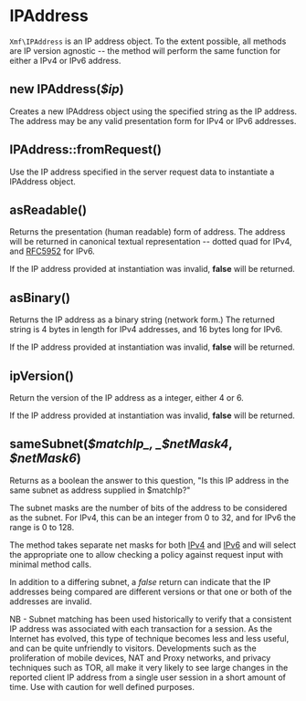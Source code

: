 # IPAddress

`Xmf\IPAddress` is an IP address object. To the extent possible, all methods are IP version agnostic -- the method will perform the same function for either a IPv4 or IPv6 address.

## new IPAddress\(_$ip_\)

Creates a new IPAddress object using the specified string as the IP address. The address may be any valid presentation form for IPv4 or IPv6 addresses.

## IPAddress::fromRequest\(\)

Use the IP address specified in the server request data to instantiate a IPAddress object.

## asReadable\(\)

Returns the presentation \(human readable\) form of address. The address will be returned in canonical textual representation -- dotted quad for IPv4, and [RFC5952](http://tools.ietf.org/html/rfc5952) for IPv6.

If the IP address provided at instantiation was invalid, **false** will be returned.

## asBinary\(\)

Returns the IP address as a binary string \(network form.\) The returned string is 4 bytes in length for IPv4 addresses, and 16 bytes long for IPv6.

If the IP address provided at instantiation was invalid, **false** will be returned.

## ipVersion\(\)

Return the version of the IP address as a integer, either 4 or 6.

If the IP address provided at instantiation was invalid, **false** will be returned.

## sameSubnet\(_$matchIp_, _$netMask4_, _$netMask6_\)

Returns as a boolean the answer to this question, "Is this IP address in the same subnet as address supplied in $matchIp?"

The subnet masks are the number of bits of the address to be considered as the subnet. For IPv4, this can be an integer from 0 to 32, and for IPv6 the range is 0 to 128.

The method takes separate net masks for both [IPv4](https://en.wikipedia.org/wiki/IPv4_subnetting_reference) and [IPv6](https://en.wikipedia.org/wiki/IPv6_subnetting_reference) and will select the appropriate one to allow checking a policy against request input with minimal method calls.

In addition to a differing subnet, a _false_ return can indicate that the IP addresses being compared are different versions or that one or both of the addresses are invalid.

NB - Subnet matching has been used historically to verify that a consistent IP address was associated with each transaction for a session. As the Internet has evolved, this type of technique becomes less and less useful, and can be quite unfriendly to visitors. Developments such as the proliferation of mobile devices, NAT and Proxy networks, and privacy techniques such as TOR, all make it very likely to see large changes in the reported client IP address from a single user session in a short amount of time. Use with caution for well defined purposes.

